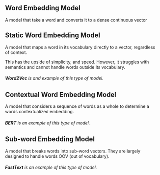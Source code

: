 ## Word Embedding Model
A model that take a word and converts it to a dense continuous vector

## Static Word Embedding Model
A model that maps a word in its vocabulary directly to a vector, regardless of context.

This has the upside of simplicity, and speed. However, it struggles with semantics and cannot handle words outside its vocabulary.
###### **Word2Vec** is and example of this type of model.
## Contextual Word Embedding Model
A model that considers a sequence of words as a whole to determine a words contextualized embedding. 
###### **BERT** is an example of this type of model.
## Sub-word Embedding Model
A model that breaks words into sub-word vectors. They are largely designed to handle words OOV (out of vocabulary). 
###### **FastText** is an example of this type of model.